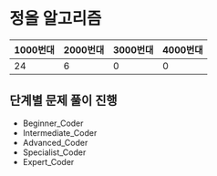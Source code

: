 # 정올 알고리즘
1000번대|2000번대|3000번대|4000번대
--------|--------|--------|--------
24|6|0|0

## 단계별 문제 풀이 진행

 - Beginner_Coder
 - Intermediate_Coder
 -  Advanced_Coder
 -   Specialist_Coder
 -    Expert_Coder
